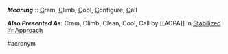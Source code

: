 ***Meaning*** :: <u>C</u>ram, <u>C</u>limb, <u>C</u>ool, <u>C</u>onfigure, <u>C</u>all

***Also Presented As***: Cram, Climb, Clean, Cool, Call by [[AOPA]] in [Stabilized Ifr Approach](https://www.aopa.org/-/media/Files/AOPA/Home/Training-and-Safety/Air-Safety/ASI-BeyondPro-IFR_StableApproach_SampleProfile.pdf)

#acronym
